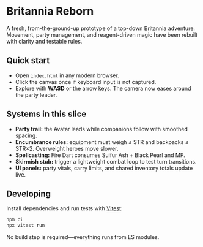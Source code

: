 # Britannia Reborn

A fresh, from-the-ground-up prototype of a top-down Britannia adventure. Movement, party management, and reagent-driven magic have
been rebuilt with clarity and testable rules.

## Quick start
- Open `index.html` in any modern browser.
- Click the canvas once if keyboard input is not captured.
- Explore with **WASD** or the arrow keys. The camera now eases around the party leader.

## Systems in this slice
- **Party trail:** the Avatar leads while companions follow with smoothed spacing.
- **Encumbrance rules:** equipment must weigh ≤ STR and backpacks ≤ STR×2. Overweight heroes move slower.
- **Spellcasting:** Fire Dart consumes Sulfur Ash + Black Pearl and MP.
- **Skirmish stub:** trigger a lightweight combat loop to test turn transitions.
- **UI panels:** party vitals, carry limits, and shared inventory totals update live.

## Developing
Install dependencies and run tests with [Vitest](https://vitest.dev/):

```bash
npm ci
npx vitest run
```

No build step is required—everything runs from ES modules.
